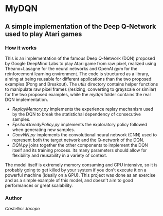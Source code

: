 # MyDQN

## A simple implementation of the Deep Q-Network used to play Atari games

### How it works
This is an implementation of the famous Deep Q-Network (DQN) proposed by Google DeepMind Labs to play Atari game from raw pixel, realized using Theano+Lasagne for the neural networks and OpenAI gym for the reinforcement learning environment. The code is structured as a library, aiming at being reusable for different applications than the two proposed examples (Pong and Breakout).
The *utils* directory contains helper functions to manipulate raw pixel frames (resizing, converting to grayscale or similar) for the two proposed examples, while the *mydqn* folder contains the real DQN implementation.
- *ReplayMemory.py* implements the experience replay mechanism used by the DQN to break the statistichal dependency of consecutive samples.
- *EpsilonGreedyPolicy.py* implements the exploratory policy followed when generating new samples.
- *ConvNN.py* implements the convolutional neural network (CNN) used to represent both the target network and the Q-network of the DQN.
- *DQN.py* joins together the other components to implement the DQN itself and its training process. Its many parameters should allow for flexibility and reusability in a variety of context.

The model itself is extremely memory consuming and CPU intensive, so it is probably going to get killed by your system if you don't execute it on a powerful machine (ideally on a GPU). This project was done as an exercise and as a simple example of this model, and doesn't aim to good performances or great scalability.

### Author
*Castellini Jacopo*
